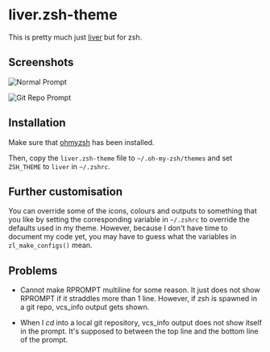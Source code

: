# liver.zsh-theme

This is pretty much just [liver](https://github.com/RenoirTan/liver) but for zsh.

## Screenshots

![Normal Prompt](https://raw.githubusercontent.com/RenoirTan/liver.zsh-theme/screenshots/normal.png)

![Git Repo Prompt](https://raw.githubusercontent.com/RenoirTan/liver.zsh-theme/screenshots/git-repo.png)

## Installation

Make sure that [ohmyzsh](https://github.com/ohmyzsh/ohmyzsh) has been installed.

Then, copy the `liver.zsh-theme` file to `~/.oh-my-zsh/themes` and set `ZSH_THEME` to `liver` in `~/.zshrc`.

## Further customisation

You can override some of the icons, colours and outputs to something that you like by setting the corresponding variable in `~/.zshrc` to override the defaults used in my theme. However, because I don't have time to document my code yet, you may have to guess what the variables in `zl_make_configs()` mean.

## Problems

 - Cannot make RPROMPT multiline for some reason. It just does not show RPROMPT if it straddles more than 1 line. However, if zsh is spawned in a git repo, vcs_info output gets shown.

 - When I *cd* into a local git repository, vcs_info output does not show itself in the prompt. It's supposed to between the top line and the bottom line of the prompt.
